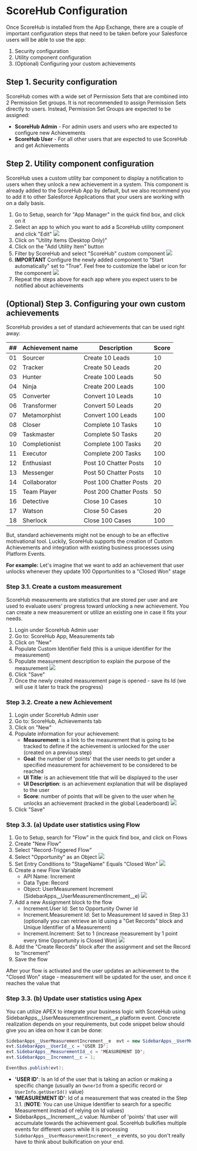 # ScoreHub Configuration

Once ScoreHub is installed from the App Exchange, there are a couple of important configuration steps that need to be taken before your Salesforce users will be able to use the app: 
1. Security configuration
2. Utility component configuration
3. (Optional) Configuring your custom achievements

## Step 1. Security configuration
ScoreHub comes with a wide set of Permission Sets that are combined into 2 Permission Set groups. It is not recommended to assign Permission Sets directly to users. Instead, Permission Set Groups are expected to be assigned: 
* **ScoreHub Admin** - For admin users and users who are expected to configure new Achievements
* **ScoreHub User** - For all other users that are expected to use ScoreHub and get Achievements

## Step 2. Utility component configuration
ScoreHub uses a custom utility bar component to display a notification to users when they unlock a new achievement in a system. This component is already added to the ScoreHub App by default, but we also recommend you to add it to other Salesforce Applications that your users are working with on a daily basis. 

1. Go to Setup, search for "App Manager" in the quick find box, and click on it
2. Select an app to which you want to add a ScoreHub utility component and click "Edit"
![](images/config02.png)
3. Click on "Utility Items (Desktop Only)"
4. Click on the "Add Utility Item" button
5. Filter by ScoreHub and select "ScoreHub" custom component
![](images/config03.png)
6. **IMPORTANT** Configure the newly added component to "Start automatically" set to "True". Feel free to customize the label or icon for the component
![](images/config04.png)
7. Repeat the steps above for each app where you expect users to be notified about achievements

## (Optional) Step 3. Configuring your own custom achievements

ScoreHub provides a set of standard achievements that can be used right away:

| ## | Achievement name | Description | Score |
| -- | ---------------- | ----------- | ----- |
| 01 | Sourcer | Create 10 Leads  | 10 |
| 02 | Tracker | Create 50 Leads  | 20 |
| 03 | Hunter  | Create 100 Leads | 50 |
| 04 | Ninja   | Create 200 Leads | 100 |
| 05 | Converter    | Convert 10 Leads  | 10 |
| 06 | Transformer  | Convert 50 Leads  | 20 |
| 07 | Metamorphist | Convert 100 Leads | 100 |
| 08 | Closer        | Complete 10 Tasks  | 10 |
| 09 | Taskmaster    | Complete 50 Tasks  | 20 |
| 10 | Completionist | Complete 100 Tasks | 20 |
| 11 | Executor      | Complete 200 Tasks | 100 |
| 12 | Enthusiast   | Post 10 Chatter Posts  | 10 |
| 13 | Messenger    | Post 50 Chatter Posts  | 10 |
| 14 | Collaborator | Post 100 Chatter Posts | 20 |
| 15 | Team Player  | Post 200 Chatter Posts | 50 |
| 16 | Detective  | Close 10 Cases  | 10  |
| 17 | Watson     | Close 50 Cases  | 20  |
| 18 | Sherlock   | Close 100 Cases | 100 |

But, standard achievements might not be enough to be an effective motivational tool. Luckily, ScoreHub supports the creation of Custom Achievements and integration with existing business processes using Platform Events.

**For example:** Let's imagine that we want to add an achievement that user unlocks whenever they update 100 Opportunities to a "Closed Won" stage

### Step 3.1. Create a custom measurement
ScoreHub measurements are statistics that are stored per user and are used to evaluate users' progress toward unlocking a new achievement. You can create a new measurement or utilize an existing one in case it fits your needs.

1. Login under ScoreHub Admin user
2. Go to: ScoreHub App, Measurements tab
3. Click on "New"
4. Populate Custom Identifier field (this is a unique identifier for the measurement)
5. Populate measurement description to explain the purpose of the measurement
![](images/config05.png)
6. Click "Save"
7. Once the newly created measurement page is opened - save its Id (we will use it later to track the progress)

### Step 3.2. Create a new Achievement
1. Login under ScoreHub Admin user
2. Go to: ScoreHub, Achievements tab
3. Click on "New"
4. Populate information for your achievement:
    - **Measurement**: is a link to the measurement that is going to be tracked to define if the achievement is unlocked for the user (created on a previous step)
    - **Goal**: the number of 'points' that the user needs to get under a specified measurement for achievement to be considered to be reached
    - **UI Title**: is an achievement title that will be displayed to the user
    - **UI Description**: is an achievement explanation that will be displayed to the user
    - **Score**: number of points that will be given to the user when he unlocks an achievement (tracked in the global Leaderboard)
![](images/config06.png)
5. Click "Save"

### Step 3.3. (a) Update user statistics using Flow

1. Go to Setup, search for "Flow" in the quick find box, and click on Flows
2. Create "New Flow"
3. Select "Record-Triggered Flow"
4. Select "Opportunity" as an Object
![](images/config07.png)
5. Set Entry Conditions to "StageName" Equals "Closed Won"
![](images/config08.png)
6. Create a new Flow Variable
    - API Name: Increment
    - Data Type: Record
    - Object: UserMeasurement Increment (SidebarApps__UserMeasurementIncrement__e)
![](images/config09.png)
7. Add a new Assignment block to the flow
    - Increment.User Id: Set to Opportunity Owner Id
    - Increment.Measurement Id: Set to Measurement Id saved in Step 3.1 (optionally you can retrieve an Id using a "Get Records" block and Unique Identifier of a Measurement)
    - Increment.Increment: Set to 1 (increase measurement by 1 point every time Opportunity is Closed Won)
![](images/config10.png)
8. Add the "Create Records" block after the assignment and set the Record to "Increment"
9. Save the flow

After your flow is activated and the user updates an achievement to the "Closed Won" stage - measurement will be updated for the user, and once it reaches the value that

### Step 3.3. (b) Update user statistics using Apex
You can utilize APEX to integrate your business logic with ScoreHub using SidebarApps__UserMeasurementIncrement__e platform event. Concrete realization depends on your requirements, but code snippet below should give you an idea on how it can be done:

```java
SidebarApps__UserMeasurementIncrement__e  evt = new SidebarApps__UserMeasurementIncrement__e();
evt.SidebarApps__UserId__c = 'USER ID';
evt.SidebarApps__MeasurementId__c = 'MEASUREMENT ID';
evt.SidebarApps__Increment__c = 1;

EventBus.publish(evt);
```

- **'USER ID'**: Is an Id of the user that is taking an action or making a specific change (usually an `OwnerId` from a specific record or `UserInfo.getUserId()` value)
- **'MEASUREMENT ID'**: Id of a measurement that was created in the Step 3.1. (**NOTE**: You can use Unique Identifier to search for a specific Measurement instead of relying on Id values)
- SidebarApps__Increment__c value: Number of 'points' that user will accumulate towards the achievement goal. ScoreHub bulkifies multiple events for different users while it is processing `SidebarApps__UserMeasurementIncrement__e` events, so you don't really have to think about bulkification on your end. 